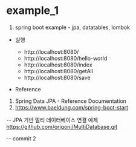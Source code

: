 # example_1


1. spring boot example - jpa, datatables, lombok

- 실행
  * http://localhost:8080/
  * http://localhost:8080/hello-world
  * http://localhost:8080/index
  * http://localhost:8080/getAll
  * http://localhost:8080/save

- Reference
1. Spring Data JPA - Reference Documentation
2. https://www.baeldung.com/spring-boot-start 


-- JPA 기반 멀티 데이터베이스 연결 예제 
https://github.com/origoni/MultiDatabase.git


-- commit 2

